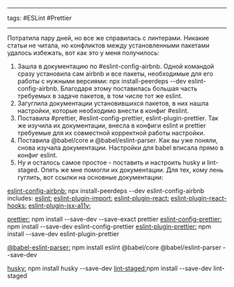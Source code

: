 ____

tags: #ESLint #Prettier 

_____

Потратила пару дней, но все же справилась с линтерами. 
Никакие статьи не читала, но конфликтов между установленными пакетами удалось избежать, вот как это у меня получилось: 
1. Зашла в документацию по #eslint-config-airbnb. Одной командой сразу установила сам airbnb и все пакеты, необходимые для его работы с нужными версиями: npx install-peerdeps --dev eslint-config-airbnb. Благодаря этому поставилась большая часть требуемых в задаче пакетов, в том числе тот же eslint.
2. Загуглила документации установившихся пакетов, в них нашла настройки, которые необходимо внести в конфиг #eslint. 
3. Поставила #prettier, #eslint-config-prettier, eslint-plugin-prettier. Так же изучила их документации, внесла в конфиги eslint и prettier требуемые для их совместной корректной работы настройки. 
4. Поставила @babel/core и @babel/eslint-parser. Как вы уже поняли, снова изучала документации. Настройки для babel вписала прямо в конфиг eslint. 
5. Ну и осталось самое простое - поставить и настроить husky и lint-staged. Опять же мне помогли их документации. Для тех, кому лень гуглить, вот ссылки на основные документации:

[eslint-config-airbnb:](https://github.com/airbnb/javascript/tree/master/packages/eslint-config-airbnb)  npx install-peerdeps --dev eslint-config-airbnb
includes:
	[eslint:](https://eslint.org/docs/latest/user-guide/getting-started) 
	[eslint-plugin-import:](https://github.com/import-js/eslint-plugin-import) 
	[eslint-plugin-react:](https://github.com/jsx-eslint/eslint-plugin-react) 
	[eslint-plugin-react-hooks:](https://github.com/facebook/react/tree/main/packages/eslint-plugin-react-hooks) 
	[eslint-plugin-jsx-a11y:](https://github.com/jsx-eslint/eslint-plugin-jsx-a11y) 

[prettier:](https://prettier.io/docs/en/install.html) npm install --save-dev --save-exact prettier
[eslint-config-prettier:](https://github.com/prettier/eslint-config-prettier)  npm install --save-dev eslint-config-prettier
[eslint-plugin-prettier:](https://github.com/prettier/eslint-plugin-prettier) npm install --save-dev eslint-plugin-prettier

[@babel-eslint-parser:](https://github.com/babel/babel/tree/main/eslint/babel-eslint-parser) npm install eslint @babel/core @babel/eslint-parser --save-dev

[husky:](https://typicode.github.io/husky/#/?id=automatic-recommended) npm install husky --save-dev
[lint-staged:](https://github.com/okonet/lint-staged#Configuration)npm install --save-dev lint-staged

